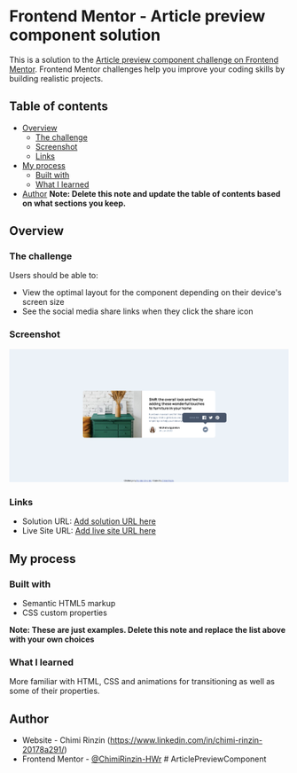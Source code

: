 # Frontend Mentor - Article preview component solution

This is a solution to the [Article preview component challenge on Frontend Mentor](https://www.frontendmentor.io/challenges/article-preview-component-dYBN_pYFT). Frontend Mentor challenges help you improve your coding skills by building realistic projects.

## Table of contents

- [Overview](#overview)
  - [The challenge](#the-challenge)
  - [Screenshot](#screenshot)
  - [Links](#links)
- [My process](#my-process)
  - [Built with](#built-with)
  - [What I learned](#what-i-learned)
- [Author](#author)
  **Note: Delete this note and update the table of contents based on what sections you keep.**

## Overview

### The challenge

Users should be able to:

- View the optimal layout for the component depending on their device's screen size
- See the social media share links when they click the share icon

### Screenshot

![](./Screenshot.png)

### Links

- Solution URL: [Add solution URL here](https://your-solution-url.com)
- Live Site URL: [Add live site URL here](https://your-live-site-url.com)

## My process

### Built with

- Semantic HTML5 markup
- CSS custom properties

**Note: These are just examples. Delete this note and replace the list above with your own choices**

### What I learned

More familiar with HTML, CSS and animations for transitioning as well as some of their properties.

## Author

- Website - Chimi Rinzin (https://www.linkedin.com/in/chimi-rinzin-20178a291/)
- Frontend Mentor - [@ChimiRinzin-HWr](https://www.frontendmentor.io/profile/chimirinzin-hwr)
#   A r t i c l e P r e v i e w C o m p o n e n t 
 
 